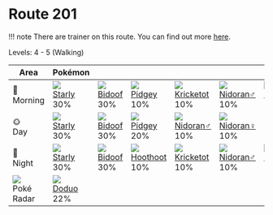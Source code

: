 # Route 201

!!! note
    There are trainer on this route. You can find out more [here](../../trainer_changes/route_201/).

Levels: 4 - 5 (Walking)

Area                           | Pokémon                          | &nbsp;                           | &nbsp;                           | &nbsp;                           | &nbsp;                           | &nbsp;
---                            | ---                              | ---                              | ---                              | ---                              | ---                              | ---
🌅<br>Morning                   | ![][396]<br> [Starly]<br> 30%   | ![][399]<br> [Bidoof]<br> 30%   | ![][016]<br> [Pidgey]<br> 10%   | ![][401]<br> [Kricketot]<br> 10%| ![][032]<br> [Nidoran♂]<br> 10% | ![][029]<br> [Nidoran♀]<br> 10%
🌞<br>Day                       | ![][396]<br> [Starly]<br> 30%   | ![][399]<br> [Bidoof]<br> 30%   | ![][016]<br> [Pidgey]<br> 20%   | ![][032]<br> [Nidoran♂]<br> 10% | ![][029]<br> [Nidoran♀]<br> 10%
🌙<br>Night                     | ![][396]<br> [Starly]<br> 30%   | ![][399]<br> [Bidoof]<br> 30%   | ![][163]<br> [Hoothoot]<br> 10% | ![][401]<br> [Kricketot]<br> 10%| ![][032]<br> [Nidoran♂]<br> 10% | ![][029]<br> [Nidoran♀]<br> 10%
![][poke-radar]<br> Poké Radar | ![][084]<br> [Doduo]<br> 22%

[Pidgey]: ../../pokemon_changes/016/
[Nidoran♀]: ../../pokemon_changes/029/
[Nidoran♂]: ../../pokemon_changes/032/
[Doduo]: ../../pokemon_changes/084/
[Hoothoot]: ../../pokemon_changes/163/
[Starly]: ../../pokemon_changes/396/
[Bidoof]: ../../pokemon_changes/399/
[Kricketot]: ../../pokemon_changes/401/
[poke-radar]: ../img/items/poke-radar.png
[016]: ../img/pokemon/016.png
[029]: ../img/pokemon/029.png
[032]: ../img/pokemon/032.png
[084]: ../img/pokemon/084.png
[163]: ../img/pokemon/163.png
[396]: ../img/pokemon/396.png
[399]: ../img/pokemon/399.png
[401]: ../img/pokemon/401.png
